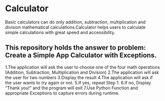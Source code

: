 # Calculator
Basic calculators can do only addition, subtraction, multiplication and division mathematical calculations.Calculator helps users to calculate simple calculations with great speed and accessibility. 

## This repository holds the answer to problem: Create a Simple App Calculator with Exceptions.
1.The application will ask the user to choose one of the four math operations (Addition, Subtraction, Multiplication and Division)
2.The application will ask the user for two numbers
3.Display the result
4.The application will ask if the user wants to try again or not.
5.If yes, repeat Step 1.
6.If no, Display “Thank you!” and the program will exit
7.Use Python Function and appropriate Exceptions to capture errors during runtime.
